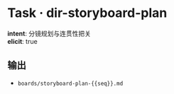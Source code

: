 # Task · dir-storyboard-plan

**intent**: 分镜规划与连贯性把关  
**elicit**: true

## 输出

- `boards/storyboard-plan-{{seq}}.md`
